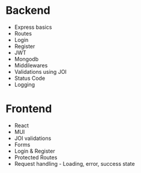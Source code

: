 # Backend

- Express basics
- Routes
- Login
- Register
- JWT
- Mongodb
- Middilewares
- Validations using JOI
- Status Code
- Logging

# Frontend

- React
- MUI
- JOI validations
- Forms
- Login & Register
- Protected Routes
- Request handling - Loading, error, success state
